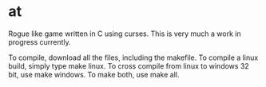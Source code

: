 # at
Rogue like game written in C using curses. This is very much a work in progress currently.

To compile, download all the files, including the makefile. To compile a linux build, simply type make linux. To cross compile from linux to windows 32 bit, use make windows. To make both, use make all.
